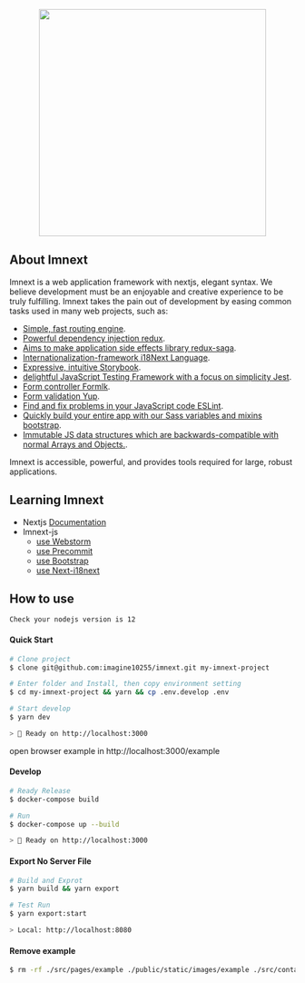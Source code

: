 <p align="center"><img src="https://camo.githubusercontent.com/1f8dec51cb01842d7bb7a7cd50ade17c75c5e3bd/68747470733a2f2f6173736574732e7a6569742e636f2f696d6167652f75706c6f61642f76313533383336313039312f7265706f7369746f726965732f6e6578742d6a732f6e6578742d6a732e706e67" width="400"></p>

## About Imnext

Imnext is a web application framework with nextjs, elegant syntax. We believe development must be an enjoyable and creative experience to be truly fulfilling. Imnext takes the pain out of development by easing common tasks used in many web projects, such as:

- [Simple, fast routing engine](https://nextjs.org).
- [Powerful dependency injection redux](https://redux.js.org).
- [Aims to make application side effects library redux-saga](https://redux-saga.js.org).
- [Internationalization-framework i18Next Language](https://www.i18next.com).
- [Expressive, intuitive Storybook](https://storybook.js.org).
- [delightful JavaScript Testing Framework with a focus on simplicity Jest](https://jestjs.io).
- [Form controller Formlk](https://jaredpalmer.com/formik/docs/overview).
- [Form validation Yup](https://github.com/jquense/yup).
- [Find and fix problems in your JavaScript code ESLint](https://eslint.org).
- [Quickly build your entire app with our Sass variables and mixins bootstrap](https://getbootstrap.com).
- [Immutable JS data structures which are backwards-compatible with normal Arrays and Objects.](https://github.com/rtfeldman/seamless-immutable).

Imnext is accessible, powerful, and provides tools required for large, robust applications.


## Learning Imnext

- Nextjs [Documentation](https://nextjs.org/docs)
- Imnext-js
  - [use Webstorm](https://github.com/imagine10255/imnext-js/blob/master/docs/use-webstorm.md)
  - [use Precommit](https://github.com/imagine10255/imnext-js/blob/master/docs/use-precommit.md)
  - [use Bootstrap](https://github.com/imagine10255/imnext-js/blob/master/docs/use-bootstrap.md)
  - [use Next-i18next](https://github.com/imagine10255/imnext-js/blob/master/docs/use-next-i18next.md)
  
## How to use

`Check your nodejs version is 12`

#### Quick Start

```zsh
# Clone project
$ clone git@github.com:imagine10255/imnext.git my-imnext-project

# Enter folder and Install, then copy environment setting
$ cd my-imnext-project && yarn && cp .env.develop .env

# Start develop
$ yarn dev

> 🚀 Ready on http://localhost:3000
```
open browser example in http://localhost:3000/example

#### Develop

```zsh
# Ready Release
$ docker-compose build

# Run
$ docker-compose up --build

> 🚀 Ready on http://localhost:3000
```

#### Export No Server File

```zsh
# Build and Exprot
$ yarn build && yarn export

# Test Run
$ yarn export:start

> Local: http://localhost:8080 
```

#### Remove example

```zsh
$ rm -rf ./src/pages/example ./public/static/images/example ./src/container/example ./public/static/locales/*/example.json
```
